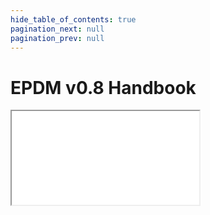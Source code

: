 ```yaml
---
hide_table_of_contents: true
pagination_next: null
pagination_prev: null
---
```


# EPDM v0.8 Handbook

<iframe src="/reference/data-standard/handbook/tpdm-v0.8/"
  title="Educator Preparation Data Model v0.8 Handbook" />
